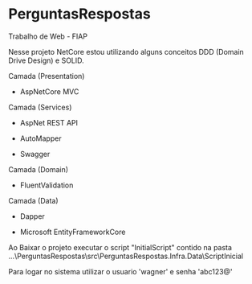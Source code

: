 # PerguntasRespostas

Trabalho de Web - FIAP


Nesse projeto NetCore estou utilizando alguns conceitos DDD (Domain Drive Design) e SOLID.



Camada (Presentation)
 
- AspNetCore MVC
 


Camada (Services)
 
- AspNet REST API
 
- AutoMapper
 
- Swagger
 


Camada (Domain)
 
- FluentValidation
 


Camada (Data)
 
- Dapper
 
- Microsoft EntityFrameworkCore


Ao Baixar o projeto executar o script "InitialScript" contido na pasta ...\PerguntasRespostas\src\PerguntasRespostas.Infra.Data\ScriptInicial

Para logar no sistema utilizar o usuario 'wagner' e senha 'abc123@'
